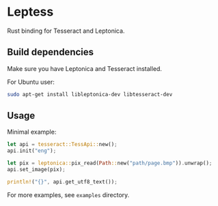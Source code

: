 Leptess
=======

Rust binding for Tesseract and Leptonica.


Build dependencies
------------------

Make sure you have Leptonica and Tesseract installed.

For Ubuntu user:

```bash
sudo apt-get install libleptonica-dev libtesseract-dev
```


Usage
-----

Minimal example:

```rust
let api = tesseract::TessApi::new();
api.init("eng");

let pix = leptonica::pix_read(Path::new("path/page.bmp")).unwrap();
api.set_image(pix);

println!("{}", api.get_utf8_text());
```

For more examples, see `examples` directory.
